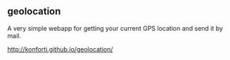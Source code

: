 ## geolocation

A very simple webapp for getting your current GPS location and send it by mail.

http://konforti.github.io/geolocation/

